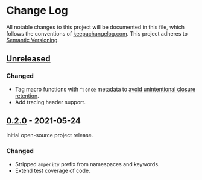 Change Log
==========

All notable changes to this project will be documented in this file, which
follows the conventions of [keepachangelog.com](http://keepachangelog.com/).
This project adheres to [Semantic Versioning](http://semver.org/).


## [Unreleased]

### Changed
- Tag macro functions with `^:once` metadata to
  [avoid unintentional closure retention](http://clj-me.cgrand.net/2013/09/11/macros-closures-and-unexpected-object-retention/).
- Add tracing header support.


## [0.2.0] - 2021-05-24

Initial open-source project release.

### Changed
- Stripped `amperity` prefix from namespaces and keywords.
- Extend test coverage of code.


[Unreleased]: https://github.com/amperity/ken/compare/0.2.0...HEAD
[0.2.0]: https://github.com/amperity/ken/compare/0.1.0...0.2.0
